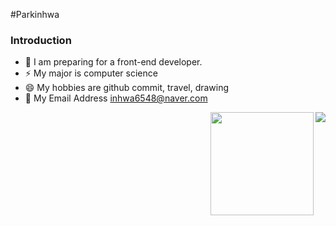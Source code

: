 #Parkinhwa
### Introduction
- 🌱 I am preparing for a front-end developer.
- ⚡ My major is computer science
- 😄 My hobbies are github commit, travel, drawing
- 💬 My Email Address inhwa6548@naver.com

<img align='right' src="http://mazassumnida.wtf/api/v2/generate_badge?boj=haesoo9410">
<img align='right' src="https://github-readme-stats.vercel.app/api?username=haesoo9410" height="165">
